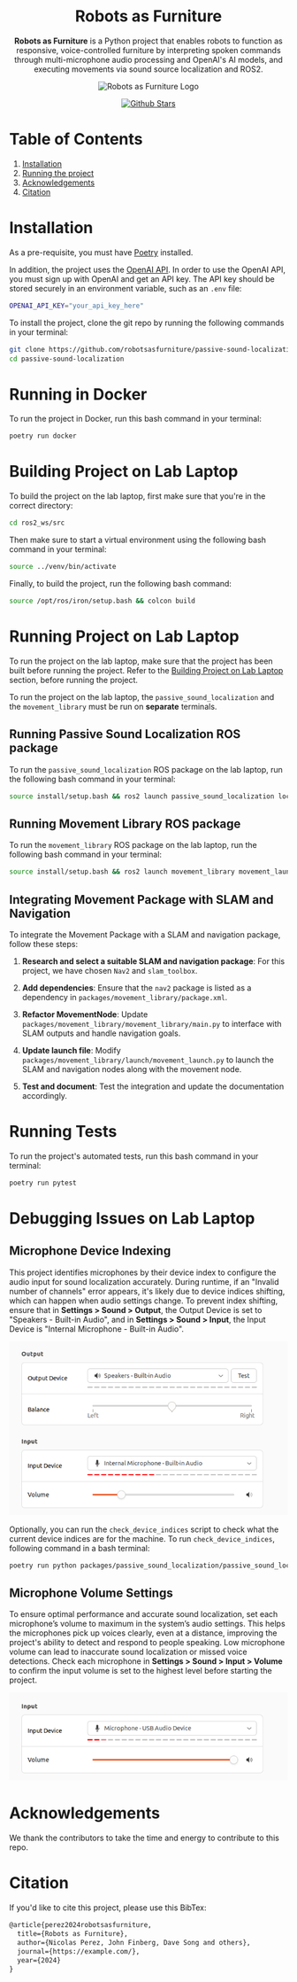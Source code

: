 <div align="center">
    <h1>
    Robots as Furniture
    </h1>
    <p>
    <b>Robots as Furniture</b> is a Python project that enables robots to function as responsive, voice-controlled furniture by interpreting spoken commands through multi-microphone audio processing and OpenAI's AI models, and executing movements via sound source localization and ROS2. <br>
    </p>
    <p>
    <img src="docs/logo.png" alt="Robots as Furniture Logo" style="width: 200px; height: 200px;">
    </p>
    <p>
    </p>
    <a href="https://github.com/robotsasfurniture/passive-sound-localization"><img src="https://img.shields.io/github/stars/robotsasfurniture/passive-sound-localization" alt="Github Stars"></a>
</div>

# Table of Contents

1. [Installation](#installation)
2. [Running the project](#running-the-project)
3. [Acknowledgements](#acknowledgments)
4. [Citation](#citation)

# Installation

As a pre-requisite, you must have [Poetry](https://python-poetry.org/) installed.

In addition, the project uses the [OpenAI API](https://platform.openai.com/docs/overview). In order to use the OpenAI API, you must sign up with OpenAI and get an API key. The API key should be stored securely in an environment variable, such as an `.env` file:

```bash
OPENAI_API_KEY="your_api_key_here"
```

To install the project, clone the git repo by running the following commands in your terminal:

```bash
git clone https://github.com/robotsasfurniture/passive-sound-localization.git
cd passive-sound-localization
```

# Running in Docker

To run the project in Docker, run this bash command in your terminal:

```bash
poetry run docker
```

# Building Project on Lab Laptop
To build the project on the lab laptop, first make sure that you're in the correct directory:

```bash
cd ros2_ws/src
```

Then make sure to start a virtual environment using the following bash command in your terminal:

```bash
source ../venv/bin/activate
```

Finally, to build the project, run the following bash command:

```bash
source /opt/ros/iron/setup.bash && colcon build
```

# Running Project on Lab Laptop
To run the project on the lab laptop, make sure that the project has been built before running the project. Refer to the [Building Project on Lab Laptop](#building-project-on-lab-laptop) section, before running the project.

To run the project on the lab laptop, the `passive_sound_localization` and the `movement_library` must be run on **separate** terminals.

## Running Passive Sound Localization ROS package
To run the `passive_sound_localization` ROS package on the lab laptop, run the following bash command in your terminal:

```bash
source install/setup.bash && ros2 launch passive_sound_localization localization_launch.py
```

## Running Movement Library ROS package
To run the `movement_library` ROS package on the lab laptop, run the following bash command in your terminal:

```bash
source install/setup.bash && ros2 launch movement_library movement_launch.py
```

## Integrating Movement Package with SLAM and Navigation
To integrate the Movement Package with a SLAM and navigation package, follow these steps:

1. **Research and select a suitable SLAM and navigation package**: For this project, we have chosen `Nav2` and `slam_toolbox`.

2. **Add dependencies**: Ensure that the `nav2` package is listed as a dependency in `packages/movement_library/package.xml`.

3. **Refactor MovementNode**: Update `packages/movement_library/movement_library/main.py` to interface with SLAM outputs and handle navigation goals.

4. **Update launch file**: Modify `packages/movement_library/launch/movement_launch.py` to launch the SLAM and navigation nodes along with the movement node.

5. **Test and document**: Test the integration and update the documentation accordingly.

# Running Tests

To run the project's automated tests, run this bash command in your terminal:

```bash
poetry run pytest
```

# Debugging Issues on Lab Laptop
## Microphone Device Indexing
This project identifies microphones by their device index to configure the audio input for sound localization accurately. During runtime, if an "Invalid number of channels" error appears, it's likely due to device indices shifting, which can happen when audio settings change. To prevent index shifting, ensure that in **Settings > Sound > Output**, the Output Device is set to "Speakers - Built-in Audio", and in **Settings > Sound > Input**, the Input Device is "Internal Microphone - Built-in Audio".

![Lab Laptop Input and Output Sound Settings](docs/screenshot_sound_input.png)

Optionally, you can run the `check_device_indices` script to check what the current device indices are for the machine. To run `check_device_indices`, following command in a bash terminal:
```bash
poetry run python packages/passive_sound_localization/passive_sound_localization/check_device_indices.py
```


## Microphone Volume Settings
To ensure optimal performance and accurate sound localization, set each microphone’s volume to maximum in the system’s audio settings. This helps the microphones pick up voices clearly, even at a distance, improving the project's ability to detect and respond to people speaking. Low microphone volume can lead to inaccurate sound localization or missed voice detections. Check each microphone in **Settings > Sound > Input > Volume** to confirm the input volume is set to the highest level before starting the project.

![Microphone Volume Settings on Lab Laptop](docs/screenshot_mic_volume.png)

# Acknowledgements

We thank the contributors to take the time and energy to contribute to this repo.

# Citation

If you'd like to cite this project, please use this BibTex:

```
@article{perez2024robotsasfurniture,
  title={Robots as Furniture},
  author={Nicolas Perez, John Finberg, Dave Song and others},
  journal={https://example.com/},
  year={2024}
}
```
